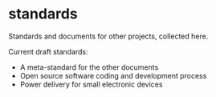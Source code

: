 # standards
Standards and documents for other projects, collected here.

Current draft standards:

* A meta-standard for the other documents
* Open source software coding and development process
* Power delivery for small electronic devices

